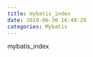 ```yaml
---
title: mybatis_index
date: 2019-06-30 16:49:29
categories: Mybatis
---
```

mybatis_index
<!-- more -->
